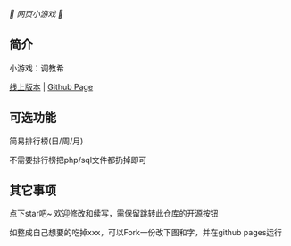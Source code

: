 

_🦌 网页小游戏 🥛_

</div>


## 简介

小游戏：调教希

[线上版本](https://xingye.me/game/eatkano/index.php)
|
[Github Page](https://1jiang11.github.io/EatKano/
)

## 可选功能

简易排行榜(日/周/月)

不需要排行榜把php/sql文件都扔掉即可

## 其它事项

点下star吧~ 欢迎修改和续写，需保留跳转此仓库的开源按钮

如整成自己想要的吃掉xxx，可以Fork一份改下图和字，并在github pages运行
